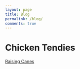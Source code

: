 ```yaml
---
layout: page
title: Blog
permalink: /blog/
comments: true
---
```


# Chicken Tendies
[Raising Canes](https://ndburger.github.io/Raising-Canes/)
